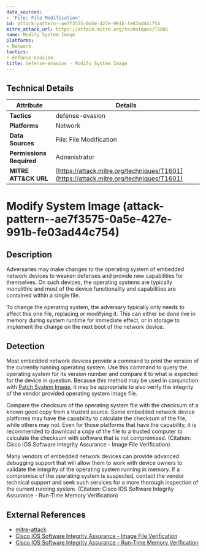 ```yaml
---
data_sources:
- 'File: File Modification'
id: attack-pattern--ae7f3575-0a5e-427e-991b-fe03ad44c754
mitre_attack_url: https://attack.mitre.org/techniques/T1601
name: Modify System Image
platforms:
- Network
tactics:
- defense-evasion
title: defense-evasion - Modify System Image
---
```


## Technical Details

| Attribute | Details |
|-----------|----------|
| **Tactics** | defense-evasion |
| **Platforms** | Network |
| **Data Sources** | File: File Modification |
| **Permissions Required** | Administrator |
| **MITRE ATT&CK URL** | [https://attack.mitre.org/techniques/T1601](https://attack.mitre.org/techniques/T1601) |

# Modify System Image (attack-pattern--ae7f3575-0a5e-427e-991b-fe03ad44c754)

## Description
Adversaries may make changes to the operating system of embedded network devices to weaken defenses and provide new capabilities for themselves.  On such devices, the operating systems are typically monolithic and most of the device functionality and capabilities are contained within a single file.

To change the operating system, the adversary typically only needs to affect this one file, replacing or modifying it.  This can either be done live in memory during system runtime for immediate effect, or in storage to implement the change on the next boot of the network device.

## Detection
Most embedded network devices provide a command to print the version of the currently running operating system.  Use this command to query the operating system for its version number and compare it to what is expected for the device in question.  Because this method may be used in conjunction with [Patch System Image](https://attack.mitre.org/techniques/T1601/001), it may be appropriate to also verify the integrity of the vendor provided operating system image file. 

Compare the checksum of the operating system file with the checksum of a known good copy from a trusted source.  Some embedded network device platforms may have the capability to calculate the checksum of the file, while others may not.  Even for those platforms that have the capability, it is recommended to download a copy of the file to a trusted computer to calculate the checksum with software that is not compromised.  (Citation: Cisco IOS Software Integrity Assurance - Image File Verification)

Many vendors of embedded network devices can provide advanced debugging support that will allow them to work with device owners to validate the integrity of the operating system running in memory.  If a compromise of the operating system is suspected, contact the vendor technical support and seek such services for a more thorough inspection of the current running system.  (Citation: Cisco IOS Software Integrity Assurance - Run-Time Memory Verification)

## External References
- [mitre-attack](https://attack.mitre.org/techniques/T1601)
- [Cisco IOS Software Integrity Assurance - Image File Verification](https://tools.cisco.com/security/center/resources/integrity_assurance.html#7)
- [Cisco IOS Software Integrity Assurance - Run-Time Memory Verification](https://tools.cisco.com/security/center/resources/integrity_assurance.html#13)

